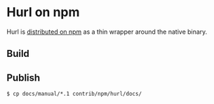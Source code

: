 # Hurl on npm

Hurl is [distributed on npm] as a thin wrapper around the native binary.

## Build

## Publish

```
$ cp docs/manual/*.1 contrib/npm/hurl/docs/
```


[distributed on npm]: https://www.npmjs.com/package/@orangeopensource/hurl